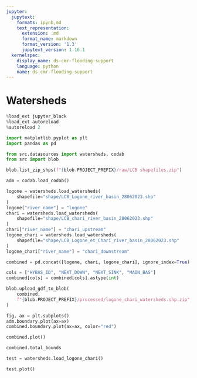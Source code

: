 ```yaml
---
jupyter:
  jupytext:
    formats: ipynb,md
    text_representation:
      extension: .md
      format_name: markdown
      format_version: '1.3'
      jupytext_version: 1.16.1
  kernelspec:
    display_name: ds-cmr-flooding-support
    language: python
    name: ds-cmr-flooding-support
---
```


# Watersheds

```python
%load_ext jupyter_black
%load_ext autoreload
%autoreload 2
```

```python
import matplotlib.pyplot as plt
import pandas as pd

from src.datasources import watersheds, codab
from src import blob
```

```python
blob.list_zip_shps(f"{blob.PROJECT_PREFIX}/raw/LCB shapefiles.zip")
```

```python
adm = codab.load_codab()
```

```python
logone = watersheds.load_watersheds(
    shapefile="shape/LCB_Logone_river_basin_28062023.shp"
)
logone["river_name"] = "logone"
chari = watersheds.load_watersheds(
    shapefile="shape/LCB_chari_river_basin_28062023.shp"
)
chari["river_name"] = "chari_upstream"
logone_chari = watersheds.load_watersheds(
    shapefile="shape/LCB_Logone_et_Chari_river_basin_28062023.shp"
)
logone_chari["river_name"] = "chari_downstream"
```

```python
combined = pd.concat([logone, chari, logone_chari], ignore_index=True)
```

```python
cols = ["HYBAS_ID", "NEXT_DOWN", "NEXT_SINK", "MAIN_BAS"]
combined[cols] = combined[cols].astype(int)
```

```python
blob.upload_gdf_to_blob(
    combined,
    f"{blob.PROJECT_PREFIX}/processed/logone_chari_watersheds.shp.zip",
)
```

```python
fig, ax = plt.subplots()
adm.boundary.plot(ax=ax)
combined.boundary.plot(ax=ax, color="red")
```

```python
combined.plot()
```

```python
combined.total_bounds
```

```python
test = watersheds.load_logone_chari()
```

```python
test.plot()
```
